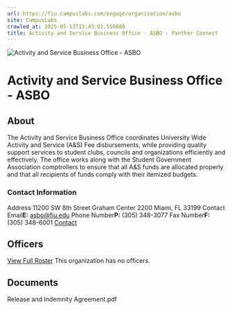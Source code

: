 ```yaml
---
url: https://fiu.campuslabs.com/engage/organization/asbo
site: CampusLabs
crawled_at: 2025-05-13T13:43:02.556688
title: Activity and Service Business Office - ASBO - Panther Connect
---
```


![Activity and Service Business Office - ASBO](https://se-images.campuslabs.com/clink/images/a751102e-e811-453a-93b2-eb72f58179132a4eef03-4613-4766-a2c5-8ca895191ce7.jpg?preset=med-sq)
# Activity and Service Business Office - ASBO
## About
The Activity and Service Business Office coordinates University Wide Activity and Service (A&S) Fee disbursements, while providing quality support services to student clubs, councils and organizations efficiently and effectively. The office works along with the Student Government Association comptrollers to ensure that all A&S funds are allocated properly and that all recipients of funds comply with their itemized budgets.
###  Contact Information 
Address
11200 SW 8th Street 
Graham Center 2200 
Miami,  FL 33199 
Contact Email**E:** asbo@fiu.edu 
Phone Number**P:** (305) 348-3077 
Fax Number**F:** (305) 348-6001 
[](http://asbo.fiu.edu)
[Contact](https://fiu.campuslabs.com/engage/organization/asbo/contact)
## Officers
[View Full Roster](https://fiu.campuslabs.com/engage/organization/asbo/roster)
This organization has no officers.
## Documents
[](https://fiu.campuslabs.com/engage/organization/asbo/documents/view/820901)
Release and Indemnity Agreement.pdf
